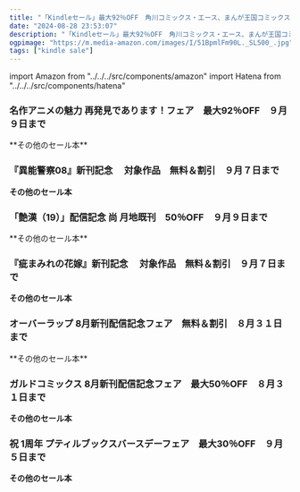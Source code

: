 ```yaml
---
title: "「Kindleセール」最大92％OFF　角川コミックス・エース、まんが王国コミックス、 「艶漢」、オーバーラップ文庫、ガルドコミックス、プティルファンタジーコミックス"
date: "2024-08-28 23:53:07"
description: "「Kindleセール」最大92％OFF　角川コミックス・エース、まんが王国コミックス、 「艶漢」、オーバーラップ文庫、ガルドコミックス、プティルファンタジーコミックス"
ogpimage: "https://m.media-amazon.com/images/I/51BpmlFm90L._SL500_.jpg"
tags: ["kindle sale"]
---
```

import Amazon from "../../../src/components/amazon"
import Hatena from "../../../src/components/hatena"





### 名作アニメの魅力 再発見であります！フェア　最大92％OFF　９月９日まで
<Amazon asin="B06Y6H7QPZ" />
<Amazon asin="B0186MJR4S" />
<Amazon asin="B0093GD6OY" />
**その他のセール本**

<Hatena src="https://kyukyunyorituryo.github.io/kindle_sale/20240909s43880/" title=""/>

### 『異能警察08』新刊記念　 対象作品　無料＆割引　９月７日まで

<Amazon asin="B0CTZL97X1" />
<Amazon asin="B0BPCCNM3B" />
<Amazon asin="B09RQG2BTW" />

**その他のセール本**

<Hatena src="https://kyukyunyorituryo.github.io/kindle_sale/20240907s43835/" title=""/>

### 「艶漢（19）」配信記念 尚 月地既刊　50％OFF　９月９日まで
<Amazon asin="B0BRYVBZGN" />
<Amazon asin="B0BRYSZCJ4" />
<Amazon asin="B01GRS6TH6" />
**その他のセール本**

<Hatena src="https://kyukyunyorituryo.github.io/kindle_sale/20240909s43854/" title=""/>

### 『疵まみれの花嫁』新刊記念　 対象作品　無料＆割引　９月７日まで

<Amazon asin="B0DCNP6Z6H" />
<Amazon asin="B0D5SK9KC8" />
<Amazon asin="B0CW17G2BT" />

**その他のセール本**

<Hatena src="https://kyukyunyorituryo.github.io/kindle_sale/20240907s43834/" title=""/>

### オーバーラップ 8月新刊配信記念フェア　無料＆割引　８月３１日まで
<Amazon asin="B0D1QTT6C3" />
<Amazon asin="B0CXHXBSCY" />
<Amazon asin="B0CXHNV9HV" />
**その他のセール本**

<Hatena src="https://kyukyunyorituryo.github.io/kindle_sale/20240831s43826/" title=""/>

### ガルドコミックス 8月新刊配信記念フェア　最大50％OFF　８月３１日まで

<Amazon asin="B0CLKW2D6Z" />
<Amazon asin="B0C7L1Z41X" />
<Amazon asin="B0C4NCVX9L" />

**その他のセール本**

<Hatena src="https://kyukyunyorituryo.github.io/kindle_sale/20240831s43824/" title=""/>

### 祝 1周年 プティルブックスバースデーフェア　最大30％OFF　９月５日まで

<Amazon asin="B0CKT23LYJ" />
<Amazon asin="B0CFKZ9NKC" />
<Amazon asin="B0CVPW72ZP" />

**その他のセール本**

<Hatena src="https://kyukyunyorituryo.github.io/kindle_sale/20240905s43903/" title=""/>